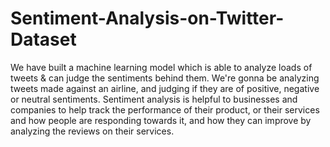 # Sentiment-Analysis-on-Twitter-Dataset
We have built a machine learning model which is able to analyze loads of tweets &amp; can judge the sentiments behind them. We're gonna be analyzing tweets made against an airline, and judging if they are of positive, negative or neutral sentiments. Sentiment analysis is helpful to businesses and companies to help track the performance of their product, or their services and how people are responding towards it, and how they can improve by analyzing the reviews on their services.
